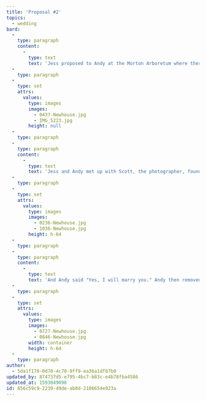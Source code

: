 ```yaml
---
title: 'Proposal #2'
topics:
  - wedding
bard:
  -
    type: paragraph
    content:
      -
        type: text
        text: 'Jess proposed to Andy at the Morton Arboretum where there were seasonal Lego sculptures. Jess told Andy that they were going there for some engagement photos but Andy was becoming suspicious since they previously discussed how both Andy and Jess wanted to propose. '
  -
    type: paragraph
  -
    type: set
    attrs:
      values:
        type: images
        images:
          - 0437-Newhouse.jpg
          - IMG_5223.jpg
        height: null
  -
    type: paragraph
  -
    type: paragraph
    content:
      -
        type: text
        text: 'Jess and Andy met up with Scott, the photographer, found a bench to sit down at and revealed Andy''s early birthday present - a book of memories and photos compiled by Jess.  This book also served as a cue for Scott to know that Jess was about to propose. After Andy looked through the photos, Jess got down on one knee with a master-ball in hand. She had spent a lot of time thinking about how to propose and what to say but in the moment her thoughts swirled together and she just started with "hi." Andy said hi back and leaned down to give Jess a kiss. Jess finally said what she had been planning to say "I don''t have to catch ''em all, as long as I can catch you. We fit together perfectly and I don''t want to Lego of you. And I can''t think of a better companion to travel with me through time and space. Andy, I have loved you for longer than I have known and I will love you for longer than I can imagine." Jess removed her Lego mini-figure holding the ring and held it up for Andy to see and she asked "Will you marry me?" '
  -
    type: paragraph
  -
    type: set
    attrs:
      values:
        type: images
        images:
          - 0236-Newhouse.jpg
          - 1036-Newhouse.jpg
        height: h-64
  -
    type: paragraph
  -
    type: paragraph
    content:
      -
        type: text
        text: 'And Andy said "Yes, I will marry you." Andy then removed the rings from the Lego mini-figure hands and put the rings on our fingers. '
  -
    type: paragraph
  -
    type: set
    attrs:
      values:
        type: images
        images:
          - 0727-Newhouse.jpg
          - 0846-Newhouse.jpg
        width: container
        height: h-64
  -
    type: paragraph
author:
  - 5da1f170-0d70-4c70-9ff9-ea36a1df87b0
updated_by: 874737d5-e795-4bc7-b83c-e4b78fba4586
updated_at: 1593049098
id: 856c59c9-2239-49de-ab0d-2106654e923a
---
```

